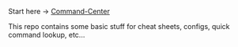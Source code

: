 Start here -> [Command-Center](https://github.com/encryptedninja/command-center/blob/master/Command-Center%2067dcab8dad014156bed16a9e6953166c.md)

This repo contains some basic stuff for cheat sheets, configs, quick command lookup, etc...

